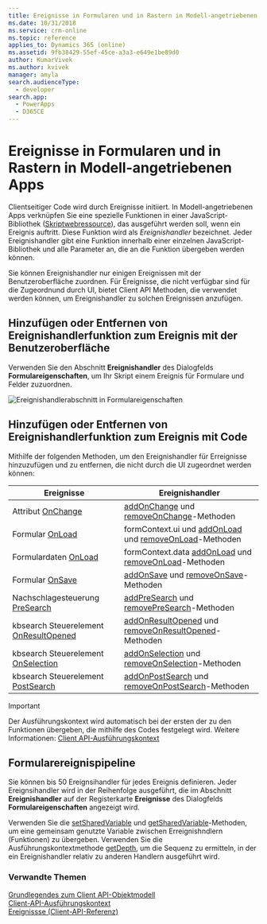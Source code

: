 ```yaml
---
title: Ereignisse in Formularen und in Rastern in Modell-angetriebenen Apps | MicrosoftDocs
ms.date: 10/31/2018
ms.service: crm-online
ms.topic: reference
applies_to: Dynamics 365 (online)
ms.assetid: 9fb38429-55ef-45ce-a3a3-e649e1be89d0
author: KumarVivek
ms.author: kvivek
manager: amyla
search.audienceType:
  - developer
search.app:
  - PowerApps
  - D365CE
---
```

# <a name="events-in-forms-and-grids-in-model-driven-apps"></a>Ereignisse in Formularen und in Rastern in Modell-angetriebenen Apps



Clientseitiger Code wird durch Ereignisse initiiert. In Modell-angetriebenen Apps verknüpfen Sie eine spezielle Funktionen in einer JavaScript-Bibliothek ([Skriptwebressource](../script-jscript-web-resources.md)), das ausgeführt werden soll, wenn ein Ereignis auftritt. Diese Funktion wird als *Ereignishandler* bezeichnet. Jeder Ereignishandler gibt eine Funktion innerhalb einer einzelnen JavaScript-Bibliothek und alle Parameter an, die an die Funktion übergeben werden können.

Sie können Ereignishandler nur einigen Ereignissen mit der Benutzeroberfläche zuordnen. Für Ereignisse, die nicht verfügbar sind für die Zugeordnund durch UI, bietet Client API Methoden, die verwendet werden können, um Ereignishandler zu solchen Ereignissen anzufügen. 

## <a name="add-or-remove-event-handler-function-to-event-using-ui"></a>Hinzufügen oder Entfernen von Ereignishandlerfunktion zum Ereignis mit der Benutzeroberfläche

Verwenden Sie den Abschnitt **Ereignishandler** des Dialogfelds **Formulareigenschaften**, um Ihr Skript einem Ereignis für Formulare und Felder zuzuordnen.

![Ereignishandlerabschnitt in Formulareigenschaften](../media/Form-EventHandlers.png)

## <a name="add-or-remove-event-handler-function-to-event-using-code"></a>Hinzufügen oder Entfernen von Ereignishandlerfunktion zum Ereignis mit Code

Mithilfe der folgenden Methoden, um den Ereignishandler für Erreignisse hinzuzufügen und zu entfernen, die nicht durch die UI zugeordnet werden können:

|Ereignisse |Ereignishandler|
|-------|-------|
|Attribut [OnChange](reference/events/attribute-onchange.md) | [addOnChange](reference/attributes/addonchange.md) und [removeOnChange](reference/attributes/removeOnchange.md)-Methoden|
|Formular [OnLoad](reference/events/form-onload.md)| formContext.ui und [addOnLoad](reference/formcontext-ui/addonload.md) und [removeOnLoad](reference/formcontext-ui/removeonload.md)-Methoden|
|Formulardaten [OnLoad](reference/events/form-data-onload.md)| formContext.data [addOnLoad](reference/formcontext-data/addonload.md) und [removeOnLoad](reference/formcontext-data/removeonload.md)-Methoden|
|Formular [OnSave](reference/events/form-onsave.md)| [addOnSave](reference/formcontext-data-entity/addonsave.md) und [removeOnSave](reference/formcontext-data-entity/removeonsave.md)-Methoden|
|Nachschlagesteuerung [PreSearch](reference/events/presearch.md)| [addPreSearch](reference/controls/addpresearch.md) und [removePreSearch](reference/controls/removepresearch.md)-Methoden|
|kbsearch Steuerelement [OnResultOpened](reference/events/onresultopened.md)|[addOnResultOpened](reference/controls/addOnResultOpened.md) und [removeOnResultOpened](reference/controls/removeOnResultOpened.md)-Methoden|
|kbsearch Steuerelement [OnSelection](reference/events/onselection.md)|[addOnSelection](reference/controls/addOnSelection.md) und [removeOnSelection](reference/controls/removeOnSelection.md)-Methoden|
|kbsearch Steuerelement [PostSearch](reference/events/postsearch.md)|[addOnPostSearch](reference/controls/addOnPostSearch.md) und [removeOnPostSearch](reference/controls/removeOnPostSearch.md)-Methoden|

>[!IMPORTANT]
>Der Ausführungskontext wird automatisch bei der ersten der zu den Funktionen übergeben, die mithilfe des Codes festgelegt wird. Weitere Informationen: [Client API-Ausführungskontext](clientapi-execution-context.md) 

## <a name="form-event-pipeline"></a>Formularereignispipeline
Sie können bis 50 Ereignsihandler für jedes Ereignis definieren. Jeder Ereignsihandler wird in der Reihenfolge ausgeführt, die im Abschnitt **Ereignishandler** auf der Registerkarte **Ereignisse** des Dialogfelds **Formulareigenschaften** angezeigt wird.

Verwenden Sie die [setSharedVariable](reference/executioncontext/setSharedVariable.md) und [getSharedVariable](reference/executioncontext/getSharedVariable.md)-Methoden, um eine gemeinsam genutzte Variable zwischen Erreignishndlern (Funktionen) zu übergeben. Verwenden Sie die Ausführungskontextmethode [getDepth](reference/executioncontext/getDepth.md), um die Sequenz zu ermitteln, in der ein Ereignishandler relativ zu anderen Handlern ausgeführt wird. 

### <a name="related-topics"></a>Verwandte Themen

[Grundlegendes zum Client API-Objektmodell](understand-clientapi-object-model.md)<br/>
[Client-API-Ausführungskontext](clientapi-execution-context.md)<br/>
[Ereignissse (Client-API-Referenz)](reference/events.md)<br/>

